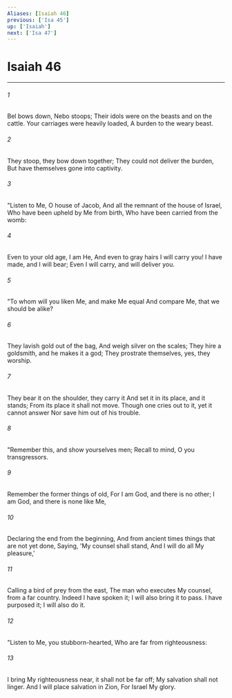 ```yaml
---
Aliases: [Isaiah 46]
previous: ['Isa 45']
up: ['Isaiah']
next: ['Isa 47']
---
```

# Isaiah 46

***


###### 1 
Bel bows down, Nebo stoops; Their idols were on the beasts and on the cattle. Your carriages were heavily loaded, A burden to the weary beast. 

###### 2 
They stoop, they bow down together; They could not deliver the burden, But have themselves gone into captivity. 

###### 3 
"Listen to Me, O house of Jacob, And all the remnant of the house of Israel, Who have been upheld by Me from birth, Who have been carried from the womb: 

###### 4 
Even to your old age, I am He, And even to gray hairs I will carry you! I have made, and I will bear; Even I will carry, and will deliver you. 

###### 5 
"To whom will you liken Me, and make Me equal And compare Me, that we should be alike? 

###### 6 
They lavish gold out of the bag, And weigh silver on the scales; They hire a goldsmith, and he makes it a god; They prostrate themselves, yes, they worship. 

###### 7 
They bear it on the shoulder, they carry it And set it in its place, and it stands; From its place it shall not move. Though one cries out to it, yet it cannot answer Nor save him out of his trouble. 

###### 8 
"Remember this, and show yourselves men; Recall to mind, O you transgressors. 

###### 9 
Remember the former things of old, For I am God, and there is no other; I am God, and there is none like Me, 

###### 10 
Declaring the end from the beginning, And from ancient times things that are not yet done, Saying, 'My counsel shall stand, And I will do all My pleasure,' 

###### 11 
Calling a bird of prey from the east, The man who executes My counsel, from a far country. Indeed I have spoken it; I will also bring it to pass. I have purposed it; I will also do it. 

###### 12 
"Listen to Me, you stubborn-hearted, Who are far from righteousness: 

###### 13 
I bring My righteousness near, it shall not be far off; My salvation shall not linger. And I will place salvation in Zion, For Israel My glory.
